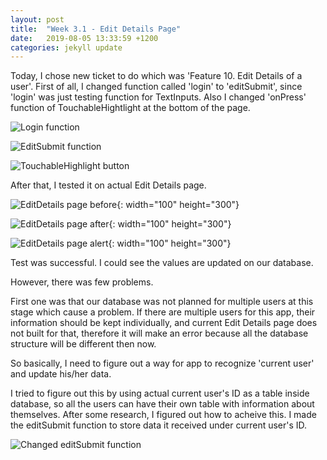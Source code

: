 ```yaml
---
layout: post
title:  "Week 3.1 - Edit Details Page"
date:   2019-08-05 13:33:59 +1200
categories: jekyll update
---
```


Today, I chose new ticket to do which was 'Feature 10. Edit Details of a user'.
First of all, I changed function called 'login' to 'editSubmit', since 'login' was just testing function for TextInputs.
Also I changed 'onPress' function of TouchableHightlight at the bottom of the page.

![Login function](/assets/img/Week_3_1_1.JPG)

![EditSubmit function](/assets/img/Week_3_1_2.JPG)

![TouchableHighlight button](/assets/img/Week_3_1_3.JPG)

After that, I tested it on actual Edit Details page.

![EditDetails page before](/assets/img/Week_3_1_4.jpg){: width="100" height="300"}

![EditDetails page after](/assets/img/Week_3_1_5.jpg){: width="100" height="300"}

![EditDetails page alert](/assets/img/Week_3_1_6.jpg){: width="100" height="300"}

Test was successful. I could see the values are updated on our database.

However, there was few problems.

First one was that our database was not planned for multiple users at this stage which cause a problem.
If there are multiple users for this app, their information should be kept individually, and current Edit Details page does not built for that, therefore it will make an error because all the database structure will be different then now.

So basically, I need to figure out a way for app to recognize 'current user' and update his/her data.

I tried to figure out this by using actual current user's ID as a table inside database, so all the users can have their own table with information about themselves.
After some research, I figured out how to acheive this. I made the editSubmit function to store data it received under current user's ID.

![Changed editSubmit function](/assets/img/Week_3_1_7.JPG)